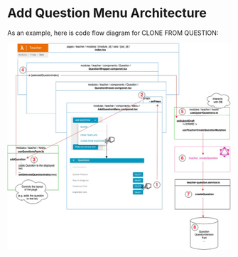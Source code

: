 # Add Question Menu Architecture

As an example, here is code flow diagram for CLONE FROM QUESTION:

![Screenshot](screenshots/AddQuestionMenuArchitecture.jpg)